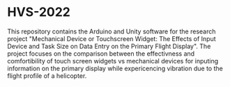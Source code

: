 ﻿# HVS-2022
This repository contains the Arduino and Unity software for the research project "Mechanical Device or Touchscreen Widget: The Effects of Input Device and Task Size on Data Entry on the Primary Flight Display". The project focuses on the comparison between the effectivness and comfortibility of touch screen widgets vs mechanical devices for inputing information on the primary display while expericencing vibration due to the flight profile of a helicopter.
